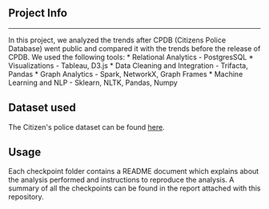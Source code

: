 ## Project Info 
<hr> 
In this project, we analyzed the trends after CPDB (Citizens Police Database) went public and compared it with the trends before the release of CPDB. We used the following tools:
* Relational Analytics - PostgresSQL
* Visualizations - Tableau, D3.js
* Data Cleaning and Integration - Trifacta, Pandas
* Graph Analytics - Spark, NetworkX, Graph Frames
* Machine Learning and NLP - Sklearn, NLTK, Pandas, Numpy

## Dataset used 
The Citizen's police dataset can be found [here](http://invisible.institute/police-data). 

## Usage 
Each checkpoint folder contains a README document which explains about the analysis performed and instructions to reproduce the analysis. A summary of all the checkpoints can be found in the report attached with this repository. 
